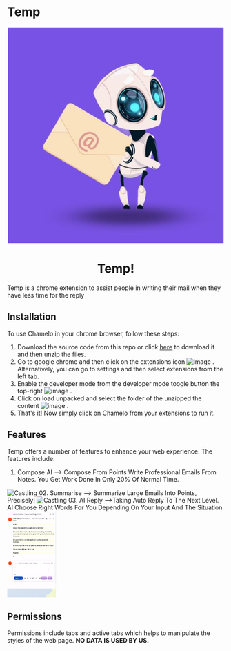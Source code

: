 # Temp
<p align="center">
  <img src="image/readme/4.jpg" alt="CHAMELO!"/>
  <h1 align="center"/>Temp!</h1>
</p>


Temp is a chrome extension to assist people in writing their mail when they have less time for the reply

## Installation

To use Chamelo in your chrome browser, follow these steps:
1. Download the source code from this repo or click [here](https://fantom787/Geeksters/archive/refs/heads/main.zip) to download it and then unzip the files.
2. Go to google chrome and then click on the extensions icon ![image](https://user-images.githubusercontent.com/65999534/185781474-0fd72351-4424-41a2-aaa1-471364032b2d.png)
. Alternatively, you can go to settings and then select extensions from the left tab.
3. Enable the developer mode from the developer mode toogle button the top-right ![image](https://user-images.githubusercontent.com/65999534/185781496-046ed1d8-ad0d-43b4-9e99-b415aba52049.png)
.
4. Click on load unpacked and select the folder of the unzipped the content ![image](https://user-images.githubusercontent.com/65999534/185781513-3372b565-a6b8-43c0-997c-0cdaa1940074.png)
.
5. That's it! Now simply click on Chamelo from your extensions to run it.

## Features

Temp offers a number of features to enhance your web experience. The features include:

01. Compose AI --> Compose From Points Write Professional Emails From Notes. You Get Work Done In Only 20% Of Normal Time.
<img src="image/readme/1.gif" alt="Castling" height="200">
02. Summarise --> Summarize Large Emails Into Points, Precisely!
<img src="image/readme/2.gif" alt="Castling" height="200">
03. AI Reply -->Taking Auto Reply To The Next Level. AI Choose Right Words For You Depending On Your Input And The Situation
<img src="image/readme/3.gif" alt="Castling" height="200">


## Permissions
Permissions include tabs and active tabs which helps to manipulate the styles of the web page. **NO DATA IS USED BY US.**

